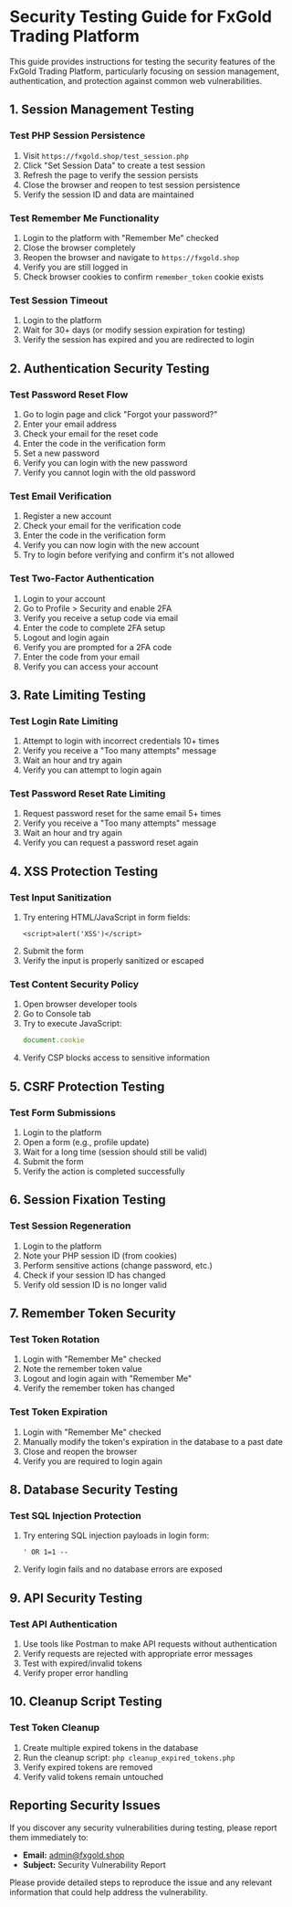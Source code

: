 # Security Testing Guide for FxGold Trading Platform

This guide provides instructions for testing the security features of the FxGold Trading Platform, particularly focusing on session management, authentication, and protection against common web vulnerabilities.

## 1. Session Management Testing

### Test PHP Session Persistence
1. Visit `https://fxgold.shop/test_session.php`
2. Click "Set Session Data" to create a test session
3. Refresh the page to verify the session persists
4. Close the browser and reopen to test session persistence
5. Verify the session ID and data are maintained

### Test Remember Me Functionality
1. Login to the platform with "Remember Me" checked
2. Close the browser completely
3. Reopen the browser and navigate to `https://fxgold.shop`
4. Verify you are still logged in
5. Check browser cookies to confirm `remember_token` cookie exists

### Test Session Timeout
1. Login to the platform
2. Wait for 30+ days (or modify session expiration for testing)
3. Verify the session has expired and you are redirected to login

## 2. Authentication Security Testing

### Test Password Reset Flow
1. Go to login page and click "Forgot your password?"
2. Enter your email address
3. Check your email for the reset code
4. Enter the code in the verification form
5. Set a new password
6. Verify you can login with the new password
7. Verify you cannot login with the old password

### Test Email Verification
1. Register a new account
2. Check your email for the verification code
3. Enter the code in the verification form
4. Verify you can now login with the new account
5. Try to login before verifying and confirm it's not allowed

### Test Two-Factor Authentication
1. Login to your account
2. Go to Profile > Security and enable 2FA
3. Verify you receive a setup code via email
4. Enter the code to complete 2FA setup
5. Logout and login again
6. Verify you are prompted for a 2FA code
7. Enter the code from your email
8. Verify you can access your account

## 3. Rate Limiting Testing

### Test Login Rate Limiting
1. Attempt to login with incorrect credentials 10+ times
2. Verify you receive a "Too many attempts" message
3. Wait an hour and try again
4. Verify you can attempt to login again

### Test Password Reset Rate Limiting
1. Request password reset for the same email 5+ times
2. Verify you receive a "Too many attempts" message
3. Wait an hour and try again
4. Verify you can request a password reset again

## 4. XSS Protection Testing

### Test Input Sanitization
1. Try entering HTML/JavaScript in form fields:
   ```
   <script>alert('XSS')</script>
   ```
2. Submit the form
3. Verify the input is properly sanitized or escaped

### Test Content Security Policy
1. Open browser developer tools
2. Go to Console tab
3. Try to execute JavaScript:
   ```javascript
   document.cookie
   ```
4. Verify CSP blocks access to sensitive information

## 5. CSRF Protection Testing

### Test Form Submissions
1. Login to the platform
2. Open a form (e.g., profile update)
3. Wait for a long time (session should still be valid)
4. Submit the form
5. Verify the action is completed successfully

## 6. Session Fixation Testing

### Test Session Regeneration
1. Login to the platform
2. Note your PHP session ID (from cookies)
3. Perform sensitive actions (change password, etc.)
4. Check if your session ID has changed
5. Verify old session ID is no longer valid

## 7. Remember Token Security

### Test Token Rotation
1. Login with "Remember Me" checked
2. Note the remember token value
3. Logout and login again with "Remember Me"
4. Verify the remember token has changed

### Test Token Expiration
1. Login with "Remember Me" checked
2. Manually modify the token's expiration in the database to a past date
3. Close and reopen the browser
4. Verify you are required to login again

## 8. Database Security Testing

### Test SQL Injection Protection
1. Try entering SQL injection payloads in login form:
   ```
   ' OR 1=1 --
   ```
2. Verify login fails and no database errors are exposed

## 9. API Security Testing

### Test API Authentication
1. Use tools like Postman to make API requests without authentication
2. Verify requests are rejected with appropriate error messages
3. Test with expired/invalid tokens
4. Verify proper error handling

## 10. Cleanup Script Testing

### Test Token Cleanup
1. Create multiple expired tokens in the database
2. Run the cleanup script: `php cleanup_expired_tokens.php`
3. Verify expired tokens are removed
4. Verify valid tokens remain untouched

## Reporting Security Issues

If you discover any security vulnerabilities during testing, please report them immediately to:

- **Email:** admin@fxgold.shop
- **Subject:** Security Vulnerability Report

Please provide detailed steps to reproduce the issue and any relevant information that could help address the vulnerability.